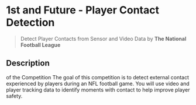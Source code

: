 # 1st and Future - Player Contact Detection

> Detect Player Contacts from Sensor and Video Data by **The National Football League**

## Description 
 of the Competition
The goal of this competition is to detect external contact experienced by players during an NFL football game. You will use video and player tracking data to identify moments with contact to help improve player safety.
